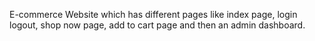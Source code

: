 E-commerce Website which has different pages like index page, login logout, shop now page, add to cart page and then an admin dashboard.
